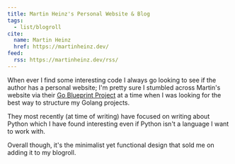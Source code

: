```yaml
---
title: Martin Heinz's Personal Website & Blog
tags:
  - list/blogroll
cite:
  name: Martin Heinz
  href: https://martinheinz.dev/
feed:
  rss: https://martinheinz.dev/rss/
---
```


When ever I find some interesting code I always go looking to see if the author has a personal website; I'm pretty sure I stumbled across Martin's website via their [Go Blueprint Project](https://github.com/MartinHeinz/go-project-blueprint) at a time when I was looking for the best way to structure my Golang projects.

They most recently (at time of writing) have focused on writing about Python which I have found interesting even if Python isn't a language I want to work with. 

Overall though, it's the minimalist yet functional design that sold me on adding it to my blogroll.